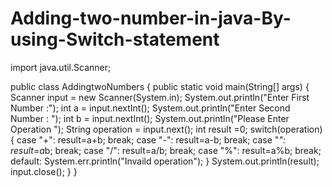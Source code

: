 # Adding-two-number-in-java-By-using-Switch-statement
import java.util.Scanner;

public class AddingtwoNumbers {
	public static void main(String[] args) {
		Scanner input = new Scanner(System.in);
		System.out.println("Enter First Number :");
		int a = input.nextInt();
		System.out.println("Enter Second Number : ");
		int b = input.nextInt();
		System.out.println("Please Enter Operation ");
		String operation = input.next();
		int result =0;
		switch(operation) {
		case "+":
			result=a+b;
			break;
		case "-":
			result=a-b;
			break;
		case "*":
			result=a*b;
			break;
		case "/":
			result=a/b;
			break;
		case "%":
			result=a%b;
			break;
		default:
			System.err.println("Invaild operation");
		}
		System.out.println(result);
		input.close();
	}
}
